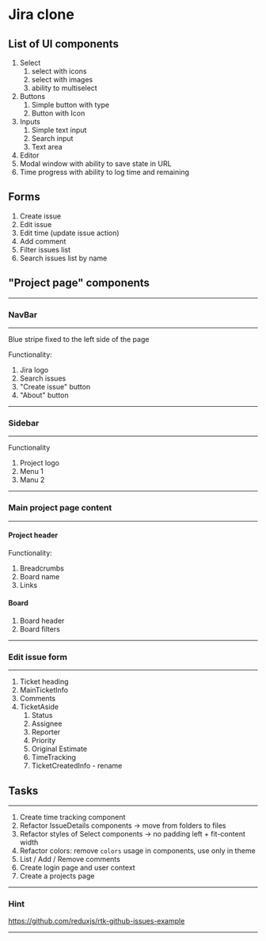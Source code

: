 # Jira clone

## List of UI components

1. Select
   1. select with icons
   2. select with images
   3. ability to multiselect
2. Buttons
   1. Simple button with type
   2. Button with Icon
3. Inputs
   1. Simple text input
   2. Search input
   3. Text area
4. Editor
5. Modal window with ability to save state in URL
6. Time progress with ability to log time and remaining

## Forms

1. Create issue
2. Edit issue
3. Edit time (update issue action)
4. Add comment
5. Filter issues list
6. Search issues list by name

## "Project page" components

---

### NavBar

---

Blue stripe fixed to the left side of the page

Functionality:

1. Jira logo
2. Search issues
3. "Create issue" button
4. "About" button

---

### Sidebar

---

Functionality

1. Project logo
2. Menu 1
3. Manu 2

---

### Main project page content

---

#### **Project header**

Functionality:

1. Breadcrumbs
2. Board name
3. Links

#### **Board**

1. Board header
2. Board filters

---

### Edit issue form

---

1. Ticket heading
2. MainTicketInfo
3. Comments
4. TicketAside
   1. Status
   2. Assignee
   3. Reporter
   4. Priority
   5. Original Estimate
   6. TimeTracking
   7. TicketCreatedInfo - rename

## Tasks

---

1. Create time tracking component
2. Refactor IssueDetails components -> move from folders to files
3. Refactor styles of Select components -> no padding left + fit-content width
4. Refactor colors: remove `colors` usage in components, use only in theme
5. List / Add / Remove comments
6. Create login page and user context
7. Create a projects page

---

### Hint

https://github.com/reduxjs/rtk-github-issues-example

---
